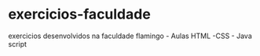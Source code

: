 # exercicios-faculdade
exercicios desenvolvidos na faculdade flamingo - Aulas HTML -CSS - Java script 

